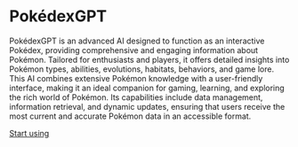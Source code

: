 # PokédexGPT

PokédexGPT is an advanced AI designed to function as an interactive Pokédex, providing comprehensive and engaging information about Pokémon. Tailored for enthusiasts and players, it offers detailed insights into Pokémon types, abilities, evolutions, habitats, behaviors, and game lore. This AI combines extensive Pokémon knowledge with a user-friendly interface, making it an ideal companion for gaming, learning, and exploring the rich world of Pokémon. Its capabilities include data management, information retrieval, and dynamic updates, ensuring that users receive the most current and accurate Pokémon data in an accessible format.

[Start using](https://chat.openai.com/g/g-SDG9T9p1v)